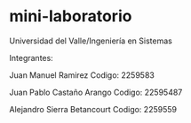 # mini-laboratorio
Universidad del Valle/Ingeniería en Sistemas

Integrantes:

Juan Manuel Ramirez           Codigo: 2259583

Juan Pablo Castaño Arango     Codigo: 22595487

Alejandro Sierra Betancourt   Codigo: 2259559
